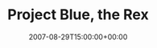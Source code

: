 ---
templateKey: event
guid: 0893feb5-6eab-11ea-99c5-002590d1d1b0
date: 2007-08-29T15:00:00+00:00
eventTime: '6:30-8:30pm'
title: Project Blue, the Rex
artist: Project Blue
city: Toronto
venue: the Rex
group: Tim Shia
---